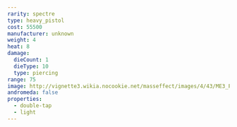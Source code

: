 ```yaml
---
rarity: spectre
type: heavy_pistol
cost: 55500
manufacturer: unknown
weight: 4
heat: 8
damage:
  dieCount: 1
  dieType: 10
  type: piercing
range: 75
image: http://vignette3.wikia.nocookie.net/masseffect/images/4/43/ME3_Paladin_Heavy_Pistol.png/revision/latest?cb=20120317185630
andromeda: false
properties:
  - double-tap
  - light
---
```


